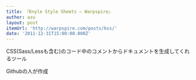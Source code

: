 ```yaml
---
title: 『Knyle Style Sheets — Warpspire』
author: azu
layout: post
itemUrl: 'http://warpspire.com/posts/kss/'
date: '2011-12-31T15:00:00.000Z'
---
```

CSS(Sass/Lessも含む)のコード中のコメントからドキュメントを生成してくれるツール

Githubの人が作成
